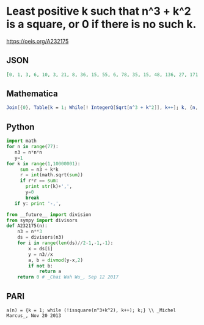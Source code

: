 # Least positive k such that n^3 \+ k^2 is a square, or 0 if there is no such k\.
https://oeis.org/A232175
## JSON
```JSON
[0, 1, 3, 6, 10, 3, 21, 8, 36, 15, 55, 6, 78, 35, 15, 48, 136, 27, 171, 10, 42, 99, 253, 10, 300, 143, 81, 42, 406, 15, 465, 64, 88, 255, 35, 63, 666, 323, 91, 3, 820, 21, 903, 55, 66, 483, 1081, 48, 1176, 125, 85, 39, 1378, 81, 165, 28, 76, 783, 1711, 15, 1830, 899, 63]
```
## Mathematica
```Mathematica
Join[{0}, Table[k = 1; While[! IntegerQ[Sqrt[n^3 + k^2]], k++]; k, {n, 2, 100}]] (* _T. D. Noe_, Nov 21 2013 *)
```
## Python
```Python
import math
for n in range(77):
   n3 = n*n*n
   y=1
for k in range(1,10000001):
     sum = n3 + k*k
     r = int(math.sqrt(sum))
     if r*r == sum:
       print str(k)+',',
       y=0
       break
   if y: print '-,',
```
```Python
from __future__ import division
from sympy import divisors
def A232175(n):
    n3 = n**3
    ds = divisors(n3)
    for i in range(len(ds)//2-1,-1,-1):
        x = ds[i]
        y = n3//x
        a, b = divmod(y-x,2)
        if not b:
            return a
    return 0 # _Chai Wah Wu_, Sep 12 2017
```
## PARI
```PARI
a(n) = {k = 1; while (!issquare(n^3+k^2), k++); k;} \\ _Michel Marcus_, Nov 20 2013
```
